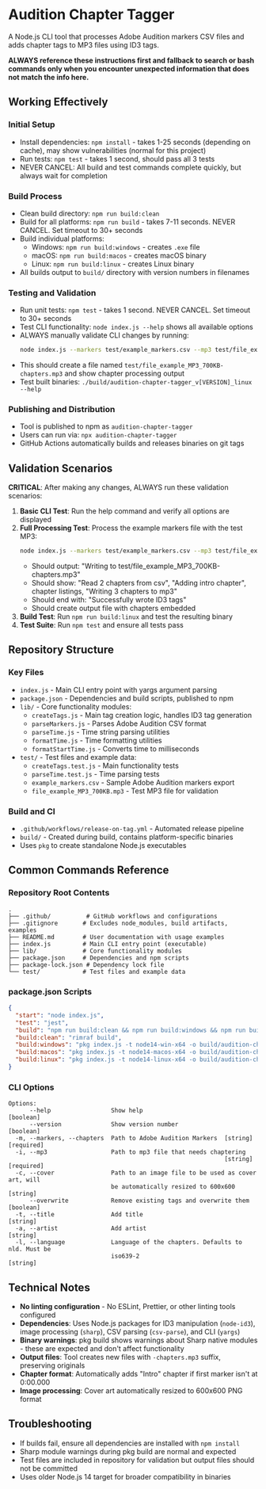 # Audition Chapter Tagger

A Node.js CLI tool that processes Adobe Audition markers CSV files and adds chapter tags to MP3 files using ID3 tags.

**ALWAYS reference these instructions first and fallback to search or bash commands only when you encounter unexpected information that does not match the info here.**

## Working Effectively

### Initial Setup
- Install dependencies: `npm install` - takes 1-25 seconds (depending on cache), may show vulnerabilities (normal for this project)
- Run tests: `npm test` - takes 1 second, should pass all 3 tests
- NEVER CANCEL: All build and test commands complete quickly, but always wait for completion

### Build Process
- Clean build directory: `npm run build:clean`
- Build for all platforms: `npm run build` - takes 7-11 seconds. NEVER CANCEL. Set timeout to 30+ seconds
- Build individual platforms:
  - Windows: `npm run build:windows` - creates `.exe` file
  - macOS: `npm run build:macos` - creates macOS binary  
  - Linux: `npm run build:linux` - creates Linux binary
- All builds output to `build/` directory with version numbers in filenames

### Testing and Validation
- Run unit tests: `npm test` - takes 1 second. NEVER CANCEL. Set timeout to 30+ seconds
- Test CLI functionality: `node index.js --help` shows all available options
- ALWAYS manually validate CLI changes by running:
  ```bash
  node index.js --markers test/example_markers.csv --mp3 test/file_example_MP3_700KB.mp3 --title "Test Title" --artist "Test Artist"
  ```
- This should create a file named `test/file_example_MP3_700KB-chapters.mp3` and show chapter processing output
- Test built binaries: `./build/audition-chapter-tagger_v[VERSION]_linux --help`

### Publishing and Distribution
- Tool is published to npm as `audition-chapter-tagger`
- Users can run via: `npx audition-chapter-tagger`
- GitHub Actions automatically builds and releases binaries on git tags

## Validation Scenarios

**CRITICAL**: After making any changes, ALWAYS run these validation scenarios:

1. **Basic CLI Test**: Run the help command and verify all options are displayed
2. **Full Processing Test**: Process the example markers file with the test MP3:
   ```bash
   node index.js --markers test/example_markers.csv --mp3 test/file_example_MP3_700KB.mp3 --title "Validation Test" --artist "Test Artist"
   ```
   - Should output: "Writing to test/file_example_MP3_700KB-chapters.mp3"
   - Should show: "Read 2 chapters from csv", "Adding intro chapter", chapter listings, "Writing 3 chapters to mp3"
   - Should end with: "Successfully wrote ID3 tags"
   - Should create output file with chapters embedded
3. **Build Test**: Run `npm run build:linux` and test the resulting binary
4. **Test Suite**: Run `npm test` and ensure all tests pass

## Repository Structure

### Key Files
- `index.js` - Main CLI entry point with yargs argument parsing
- `package.json` - Dependencies and build scripts, published to npm
- `lib/` - Core functionality modules:
  - `createTags.js` - Main tag creation logic, handles ID3 tag generation
  - `parseMarkers.js` - Parses Adobe Audition CSV format
  - `parseTime.js` - Time string parsing utilities
  - `formatTime.js` - Time formatting utilities  
  - `formatStartTime.js` - Converts time to milliseconds
- `test/` - Test files and example data:
  - `createTags.test.js` - Main functionality tests
  - `parseTime.test.js` - Time parsing tests
  - `example_markers.csv` - Sample Adobe Audition markers export
  - `file_example_MP3_700KB.mp3` - Test MP3 file for validation

### Build and CI
- `.github/workflows/release-on-tag.yml` - Automated release pipeline
- `build/` - Created during build, contains platform-specific binaries
- Uses `pkg` to create standalone Node.js executables

## Common Commands Reference

### Repository Root Contents
```
.
├── .github/          # GitHub workflows and configurations
├── .gitignore       # Excludes node_modules, build artifacts, examples
├── README.md        # User documentation with usage examples
├── index.js         # Main CLI entry point (executable)
├── lib/             # Core functionality modules
├── package.json     # Dependencies and npm scripts
├── package-lock.json # Dependency lock file
└── test/            # Test files and example data
```

### package.json Scripts
```json
{
  "start": "node index.js",
  "test": "jest",
  "build": "npm run build:clean && npm run build:windows && npm run build:macos && npm run build:linux", 
  "build:clean": "rimraf build",
  "build:windows": "pkg index.js -t node14-win-x64 -o build/audition-chapter-tagger_v$(project-version)_win.exe",
  "build:macos": "pkg index.js -t node14-macos-x64 -o build/audition-chapter-tagger_v$(project-version)_macos",
  "build:linux": "pkg index.js -t node14-linux-x64 -o build/audition-chapter-tagger_v$(project-version)_linux"
}
```

### CLI Options
```
Options:
      --help                 Show help                                 [boolean]
      --version              Show version number                       [boolean]  
  -m, --markers, --chapters  Path to Adobe Audition Markers  [string] [required]
  -i, --mp3                  Path to mp3 file that needs chaptering
                                                             [string] [required]
  -c, --cover                Path to an image file to be used as cover art, will
                             be automatically resized to 600x600        [string]
      --overwrite            Remove existing tags and overwrite them   [boolean]
  -t, --title                Add title                                  [string]
  -a, --artist               Add artist                                 [string]
  -l, --language             Language of the chapters. Defaults to nld. Must be
                             iso639-2                                   [string]
```

## Technical Notes

- **No linting configuration** - No ESLint, Prettier, or other linting tools configured
- **Dependencies**: Uses Node.js packages for ID3 manipulation (`node-id3`), image processing (`sharp`), CSV parsing (`csv-parse`), and CLI (`yargs`)
- **Binary warnings**: pkg build shows warnings about Sharp native modules - these are expected and don't affect functionality
- **Output files**: Tool creates new files with `-chapters.mp3` suffix, preserving originals
- **Chapter format**: Automatically adds "Intro" chapter if first marker isn't at 0:00.000
- **Image processing**: Cover art automatically resized to 600x600 PNG format

## Troubleshooting

- If builds fail, ensure all dependencies are installed with `npm install`
- Sharp module warnings during pkg build are normal and expected
- Test files are included in repository for validation but output files should not be committed
- Uses older Node.js 14 target for broader compatibility in binaries
